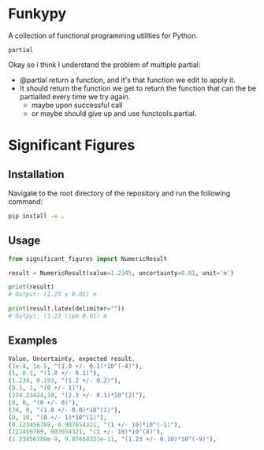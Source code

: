 # Funkypy

A collection of functional programming utilities for Python.


```
partial
```

Okay so i think I understand the problem of multiple partial:
- @partial return a function, and it's that function we edit to apply it. 
- It should return the function we get to return the function that can the be partialled every time we try again. 
    - maybe upon successful call 
    - or maybe should give up and use functools.partial. 



# Significant Figures

## Installation
Navigate to the root directory of the repository and run the following command:

```bash
pip install -e . 
```

## Usage
```python
from significant_figures import NumericResult

result = NumericResult(value=1.2345, uncertainty=0.01, unit='m')

print(result)
# Output: (1.23 ± 0.01) m

print(result.latex(delimiter=""))
# Output: (1.23 \\pm 0.01) m
```


## Examples
```Python
Value, Uncertainty, expected result. 
(1e-4, 1e-5, "(1.0 +/- 0.1)*10^(-4)"),
(1, 0.1, "(1.0 +/- 0.1)"),
(1.234, 0.193, "(1.2 +/- 0.2)"),
(0.1, 1, "(0 +/- 1)"),
(234.23424,10, "(2.3 +/- 0.1)*10^(2)"),
(0, 0, "(0 +/- 0)"),
(10, 0, "(1.0 +/- 0.0)*10^(1)"),
(0, 10, "(0 +/- 1)*10^(1)"),
(0.123456789, 0.987654321, "(1 +/- 10)*10^(-1)"),
(123456789, 987654321, "(1 +/- 10)*10^(8)"),
(1.23456789e-9, 9.87654321e-11, "(1.23 +/- 0.10)*10^(-9)"),
```